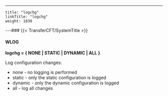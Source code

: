 ---
    title: "logchg"
    linkTitle: "logchg"
    weight: 1830
---### {{< TransferCFT/SystemTitle  >}}

#### WLOG

****logchg = { NONE &#124; STATIC &#124; DYNAMIC &#124; ALL
}****

Log configuration changes:

- none - no logging
    is performed
- static - only the
    static configuration is logged
- dynamic - only
    the dynamic configuration is logged
- all - log all changes
